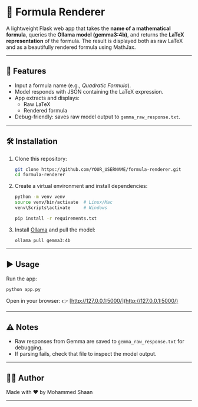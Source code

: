 # 📐 Formula Renderer

A lightweight Flask web app that takes the **name of a mathematical formula**, queries the **Ollama model (gemma3:4b)**, and returns the **LaTeX representation** of the formula. The result is displayed both as raw LaTeX and as a beautifully rendered formula using MathJax.

---

## 🚀 Features
- Input a formula name (e.g., *Quadratic Formula*).
- Model responds with JSON containing the LaTeX expression.
- App extracts and displays:
  - Raw LaTeX
  - Rendered formula
- Debug-friendly: saves raw model output to `gemma_raw_response.txt`.

---

## 🛠 Installation

1. Clone this repository:
   ```bash
   git clone https://github.com/YOUR_USERNAME/formula-renderer.git
   cd formula-renderer
   ```

2. Create a virtual environment and install dependencies:

   ```bash
   python -m venv venv
   source venv/bin/activate  # Linux/Mac
   venv\Scripts\activate     # Windows

   pip install -r requirements.txt
   ```

3. Install [Ollama](https://ollama.ai) and pull the model:

   ```bash
   ollama pull gemma3:4b
   ```

---

## ▶️ Usage

Run the app:

```bash
python app.py
```

Open in your browser:
👉 [http://127.0.0.1:5000/](http://127.0.0.1:5000/)

---

## ⚠️ Notes

* Raw responses from Gemma are saved to `gemma_raw_response.txt` for debugging.
* If parsing fails, check that file to inspect the model output.

---

## 🧑‍💻 Author

Made with ❤️ by Mohammed Shaan

---